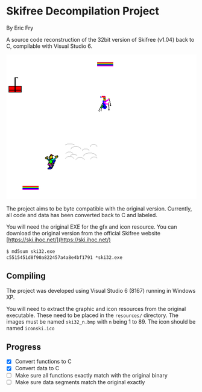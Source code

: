 Skifree Decompilation Project
=============================
By Eric Fry

A source code reconstruction of the 32bit version of Skifree (v1.04) back to C, compilable with Visual Studio 6.

![Skifree](images/skifree.png)

The project aims to be byte compatible with the original version. Currently, all code and data has been converted
back to C and labeled.

You will need the original EXE for the gfx and icon resource. You can download the original version
from the official Skifree website [https://ski.ihoc.net/](https://ski.ihoc.net/)

```
$ md5sum ski32.exe
c5515451d8f90a822457a4a8e4bf1791 *ski32.exe
```

Compiling
---------

The project was developed using Visual Studio 6 (8167) running in Windows XP.

You will need to extract the graphic and icon resources from the original executable.
These need to be placed in the `resources/` directory. The images must be named `ski32_n.bmp`
with `n` being 1 to 89. The icon should be named `iconski.ico`

Progress
----
- [x] Convert functions to C
- [x] Convert data to C
- [ ] Make sure all functions exactly match with the original binary
- [ ] Make sure data segments match the original exactly